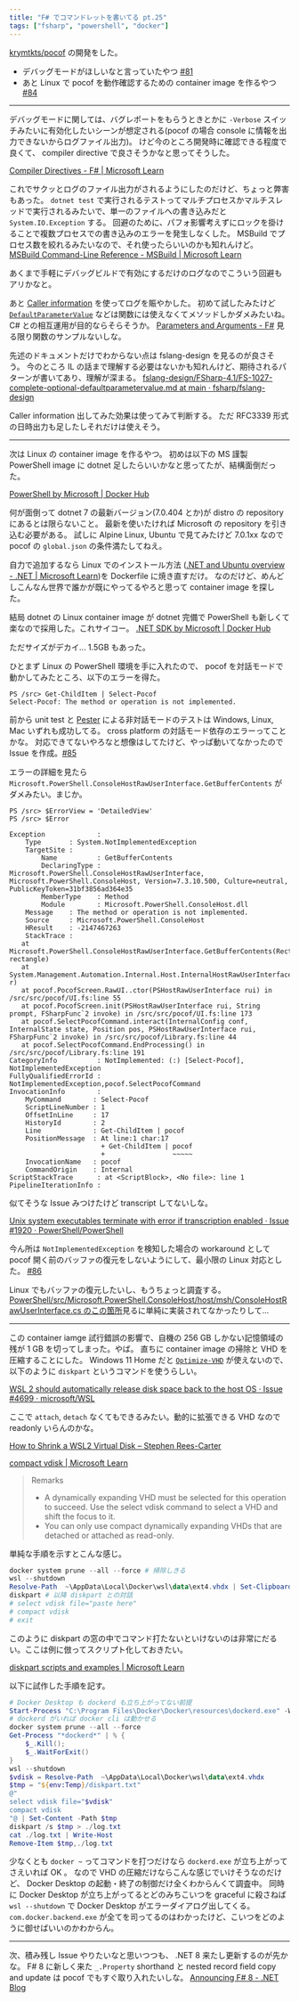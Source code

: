 ```yaml
---
title: "F# でコマンドレットを書いてる pt.25"
tags: ["fsharp", "powershell", "docker"]
---
```


[krymtkts/pocof](https://github.com/krymtkts/pocof) の開発をした。

- デバッグモードがほしいなと言っていたやつ [#81](https://github.com/krymtkts/pocof/pull/81)
- あと Linux で pocof を動作確認するための container image を作るやつ [#84](https://github.com/krymtkts/pocof/pull/84)

---

デバッグモードに関しては、バグレポートをもらうときとかに `-Verbose` スイッチみたいに有効化したいシーンが想定される(pocof の場合 console に情報を出力できないからログファイル出力)。
けど今のところ開発時に確認できる程度で良くて、 compiler directive で良さそうかなと思ってそうした。

[Compiler Directives - F# | Microsoft Learn](https://learn.microsoft.com/en-us/dotnet/fsharp/language-reference/compiler-directives)

これでサクッとログのファイル出力がされるようにしたのだけど、ちょっと弊害もあった。
`dotnet test` で実行されるテストってマルチプロセスかマルチスレッドで実行されるみたいで、単一のファイルへの書き込みだと `System.IO.Exception` する。
回避のために、パフォ影響考えずにロックを掛けることで複数プロセスでの書き込みのエラーを発生しなくした。
MSBuild でプロセス数を絞れるみたいなので、それ使ったらいいのかも知れんけど。 [MSBuild Command-Line Reference - MSBuild | Microsoft Learn](https://learn.microsoft.com/en-us/visualstudio/msbuild/msbuild-command-line-reference?view=vs-2022#switches)

あくまで手軽にデバッグビルドで有効にするだけのログなのでこういう回避もアリかなと。

あと [Caller information](https://learn.microsoft.com/en-us/dotnet/fsharp/language-reference/caller-information) を使ってログを賑やかした。
初めて試したみたけど [`DefaultParameterValue`](https://learn.microsoft.com/en-us/dotnet/api/system.runtime.interopservices.defaultparametervalueattribute?view=net-7.0) などは関数には使えなくてメソッドしかダメみたいね。 C# との相互運用が目的ならそらそうか。
[Parameters and Arguments - F#](https://learn.microsoft.com/en-us/dotnet/fsharp/language-reference/parameters-and-arguments#optional-parameters) 見る限り関数のサンプルないしな。

先述のドキュメントだけでわからない点は fslang-design を見るのが良さそう。
今のところ IL の話まで理解する必要はないかも知れんけど、期待されるパターンが書いてあり、理解が深まる。
[fslang-design/FSharp-4.1/FS-1027-complete-optional-defaultparametervalue.md at main · fsharp/fslang-design](https://github.com/fsharp/fslang-design/blob/main/FSharp-4.1/FS-1027-complete-optional-defaultparametervalue.md)

Caller information 出してみた効果は使ってみて判断する。 ただ RFC3339 形式の日時出力も足したしそれだけは使えそう。

---

次は Linux の container image を作るやつ。
初めは以下の MS 謹製 PowerShell image に dotnet 足したらいいかなと思ってたが、結構面倒だった。

[PowerShell by Microsoft | Docker Hub](https://hub.docker.com/_/microsoft-powershell)

何が面倒って dotnet 7 の最新バージョン(7.0.404 とか)が distro の repository にあるとは限らないこと。
最新を使いたければ Microsoft の repository を引き込む必要がある。
試しに Alpine Linux, Ubuntu で見てみたけど 7.0.1xx なので pocof の `global.json` の条件満たしてねえ。

自力で追加するなら Linux でのインストール方法 ([.NET and Ubuntu overview - .NET | Microsoft Learn](https://learn.microsoft.com/en-us/dotnet/core/install/linux-ubuntu#register-the-microsoft-package-repository))を Dockerfile に焼き直すだけ。
なのだけど、めんどしこんなん世界で誰かが既にやってるやろと思って container image を探した。

結局 dotnet の Linux container image が dotnet 完備で PowerShell も新しくて楽なので採用した。これサイコー。
[.NET SDK by Microsoft | Docker Hub](https://hub.docker.com/_/microsoft-dotnet-sdk/)

ただサイズがデカイ... 1.5GB もあった。

ひとまず Linux の PowerShell 環境を手に入れたので、 pocof を対話モードで動かしてみたところ、以下のエラーを得た。

```plaintext
PS /src> Get-ChildItem | Select-Pocof
Select-Pocof: The method or operation is not implemented.
```

前から unit test と [Pester](https://github.com/pester/Pester) による非対話モードのテストは Windows, Linux, Mac いずれも成功してる。
cross platform の対話モード依存のエラーってことかな。
対応できてないやろなと想像はしてたけど、やっぱ動いてなかったので Issue を作成。[#85](https://github.com/krymtkts/pocof/issues/85)

エラーの詳細を見たら `Microsoft.PowerShell.ConsoleHostRawUserInterface.GetBufferContents` がダメみたい。まじか。

```plaintext
PS /src> $ErrorView = 'DetailedView'
PS /src> $Error

Exception             :
    Type       : System.NotImplementedException
    TargetSite :
        Name          : GetBufferContents
        DeclaringType : Microsoft.PowerShell.ConsoleHostRawUserInterface, Microsoft.PowerShell.ConsoleHost, Version=7.3.10.500, Culture=neutral, PublicKeyToken=31bf3856ad364e35
        MemberType    : Method
        Module        : Microsoft.PowerShell.ConsoleHost.dll
    Message    : The method or operation is not implemented.
    Source     : Microsoft.PowerShell.ConsoleHost
    HResult    : -2147467263
    StackTrace :
   at Microsoft.PowerShell.ConsoleHostRawUserInterface.GetBufferContents(Rectangle rectangle)
   at System.Management.Automation.Internal.Host.InternalHostRawUserInterface.GetBufferContents(Rectangle r)
   at pocof.PocofScreen.RawUI..ctor(PSHostRawUserInterface rui) in /src/src/pocof/UI.fs:line 55
   at pocof.PocofScreen.init(PSHostRawUserInterface rui, String prompt, FSharpFunc`2 invoke) in /src/src/pocof/UI.fs:line 173
   at pocof.SelectPocofCommand.interact(InternalConfig conf, InternalState state, Position pos, PSHostRawUserInterface rui, FSharpFunc`2 invoke) in /src/src/pocof/Library.fs:line 44
   at pocof.SelectPocofCommand.EndProcessing() in /src/src/pocof/Library.fs:line 191
CategoryInfo          : NotImplemented: (:) [Select-Pocof], NotImplementedException
FullyQualifiedErrorId : NotImplementedException,pocof.SelectPocofCommand
InvocationInfo        :
    MyCommand        : Select-Pocof
    ScriptLineNumber : 1
    OffsetInLine     : 17
    HistoryId        : 2
    Line             : Get-ChildItem | pocof
    PositionMessage  : At line:1 char:17
                       + Get-ChildItem | pocof
                       +                 ~~~~~
    InvocationName   : pocof
    CommandOrigin    : Internal
ScriptStackTrace      : at <ScriptBlock>, <No file>: line 1
PipelineIterationInfo :
```

似てそうな Issue みつけたけど transcript してないしな。

[Unix system executables terminate with error if transcription enabled · Issue #1920 · PowerShell/PowerShell](https://github.com/PowerShell/PowerShell/issues/1920)

今ん所は `NotImplementedException` を検知した場合の workaround として pocof 開く前のバッファの復元をしないようにして、最小限の Linux 対応とした。 [#86](https://github.com/krymtkts/pocof/pull/86)

Linux でもバッファの復元したいし、もうちょっと調査する。
[PowerShell/src/Microsoft.PowerShell.ConsoleHost/host/msh/ConsoleHostRawUserInterface.cs のこの箇所](https://github.com/PowerShell/PowerShell/blob/811efa46df822bf7be6179b6219f9f9d160eb7d5/src/Microsoft.PowerShell.ConsoleHost/host/msh/ConsoleHostRawUserInterface.cs#L1560)見るに単純に実装されてなかったりして...

---

この container iamge 試行錯誤の影響で、自機の 256 GB しかない記憶領域の残が 1 GB を切ってしまった。やば。
直ちに container image の掃除と VHD を圧縮することにした。
Windows 11 Home だと [`Optimize-VHD`](https://learn.microsoft.com/en-us/powershell/module/hyper-v/optimize-vhd?view=windowsserver2022-ps) が使えないので、以下のように `diskpart` というコマンドを使うらしい。

[WSL 2 should automatically release disk space back to the host OS · Issue #4699 · microsoft/WSL](https://github.com/microsoft/WSL/issues/4699#issuecomment-627133168)

ここで `attach`, `detach` なくてもできるみたい。動的に拡張できる VHD なので readonly いらんのかな。

[How to Shrink a WSL2 Virtual Disk – Stephen Rees-Carter](https://stephenreescarter.net/how-to-shrink-a-wsl2-virtual-disk/)

[compact vdisk | Microsoft Learn](https://learn.microsoft.com/en-us/windows-server/administration/windows-commands/compact-vdisk)

> Remarks
>
> - A dynamically expanding VHD must be selected for this operation to succeed. Use the select vdisk command to select a VHD and shift the focus to it.
> - You can only use compact dynamically expanding VHDs that are detached or attached as read-only.

単純な手順を示すとこんな感じ。

```powershell
docker system prune --all --force # 掃除しきる
wsl --shutdown
Resolve-Path  ~\AppData\Local\Docker\wsl\data\ext4.vhdx | Set-Clipboard
diskpart # 以降 diskpart との対話
# select vdisk file="paste here"
# compact vdisk
# exit
```

このように diskpart の窓の中でコマンド打たないといけないのは非常にだるい。ここは例に倣ってスクリプト化しておきたい。

[diskpart scripts and examples | Microsoft Learn](https://learn.microsoft.com/en-us/windows-server/administration/windows-commands/diskpart-scripts-and-examples)

以下に試作した手順を記す。

```powershell
# Docker Desktop も dockerd も立ち上がってない前提
Start-Process "C:\Program Files\Docker\Docker\resources\dockerd.exe" -WindowStyle Hidden
# dockerd がいれば docker cli は動かせる
docker system prune --all --force
Get-Process "*dockerd*" | % {
    $_.Kill();
    $_.WaitForExit()
}
wsl --shutdown
$vdisk = Resolve-Path  ~\AppData\Local\Docker\wsl\data\ext4.vhdx
$tmp = "${env:Temp}/diskpart.txt"
@"
select vdisk file="$vdisk"
compact vdisk
"@ | Set-Content -Path $tmp
diskpart /s $tmp > ./log.txt
cat ./log.txt | Write-Host
Remove-Item $tmp,./log.txt
```

少なくとも `docker ~` ってコマンドを打つだけなら `dockerd.exe` が立ち上がってさえいれば OK 。
なので VHD の圧縮だけならこんな感じでいけそうなのだけど、 Docker Desktop の起動・終了の制御だけ全くわからんくて調査中。
同時に Docker Desktop が立ち上がってるとどのみちこいつを graceful に殺さねば `wsl --shutdown` で Docker Desktop がエラーダイアログ出してくる。
`com.docker.backend.exe` が全てを司ってるのはわかったけど、こいつをどのように御せばいいのかわからん。

---

次、積み残し Issue やりたいなと思いつつも、 .NET 8 来たし更新するのが先かな。
F# 8 に新しく来た `_.Property` shorthand と nested record field copy and update は pocof でもすぐ取り入れたいしな。
[Announcing F# 8 - .NET Blog](https://devblogs.microsoft.com/dotnet/announcing-fsharp-8/)
